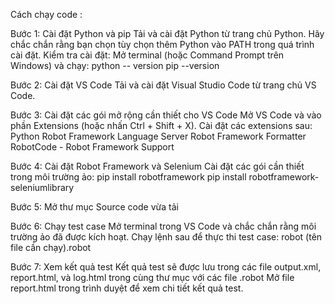 Cách chạy code : 

Bước 1: Cài đặt Python và pip
Tải và cài đặt Python từ trang chủ Python. Hãy chắc chắn rằng bạn chọn tùy chọn thêm Python vào PATH trong quá trình cài đặt.
Kiểm tra cài đặt: Mở terminal (hoặc Command Prompt trên Windows) và chạy:
  python -- version
  pip --version

Bước 2: Cài đặt VS Code
Tải và cài đặt Visual Studio Code từ trang chủ VS Code.

Bước 3: Cài đặt các gói mở rộng cần thiết cho VS Code
Mở VS Code và vào phần Extensions (hoặc nhấn Ctrl + Shift + X).
Cài đặt các extensions sau:
Python
Robot Framework Language Server
Robot Framework Formatter
RobotCode - Robot Framework Support

Bước 4: Cài đặt Robot Framework và Selenium
Cài đặt các gói cần thiết trong môi trường ảo:
pip install robotframework
pip install robotframework-seleniumlibrary

Bước 5: Mở thư mục Source code vừa tải 

Bước 6: Chạy test case
Mở terminal trong VS Code và chắc chắn rằng môi trường ảo đã được kích hoạt.
Chạy lệnh sau để thực thi test case: robot (tên file cần chạy).robot

Bước 7: Xem kết quả test
Kết quả test sẽ được lưu trong các file output.xml, report.html, và log.html trong cùng thư mục với các file .robot
Mở file report.html trong trình duyệt để xem chi tiết kết quả test.





